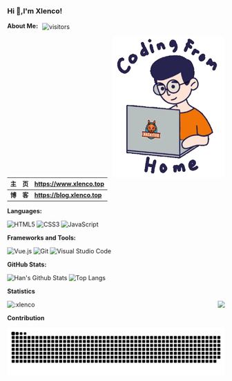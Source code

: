 ### Hi  👋,I'm Xlenco!


**About Me:** <img style="margin-left:6px" src="https://visitor-badge.laobi.icu/badge?page_id=uxiaohan.uxiaohan&right_color=green" align="center" alt="visitors">

<img src="https://raw.githubusercontent.com/uxiaohan/uxiaohan/main/code-boy.webp" width="260" align="right" alt="Code Boy">

|   主&emsp;页   | <https://www.xlenco.top>                                      |
| :------------: | :------------------------------------------------------- |
| **博&emsp;客** | **<https://blog.xlenco.top>**                            |


**Languages:**

![HTML5](https://img.shields.io/badge/HTML5-E34F26?logo=HTML5&logoColor=fff)
![CSS3](https://img.shields.io/badge/CSS3-1572B6?logo=CSS3&logoColor=fff)
![JavaScript](https://img.shields.io/badge/JavaScript-F7DF1E?logo=JavaScript&logoColor=333)


**Frameworks and Tools:**

![Vue.js](https://img.shields.io/badge/Vue.js-4FC08D?logo=Vue.js&logoColor=fff)
![Git](https://img.shields.io/badge/Git-F05032?logo=Git&logoColor=fff)
![Visual Studio Code](https://img.shields.io/badge/VS%20CODE-007ACC?logo=educative&logoColor=fff)

**GitHub Stats:**

![Han's Github Stats](https://github-readme-stats.vercel.app/api?username=xlenco&show_icons=true&hide_title=true&count_private=true)
![Top Langs](https://github-readme-stats.vercel.app/api/top-langs/?username=xlenco&layout=compact)

**Statistics** 
 <p>
  <img src="https://count.getloli.com/get/@:xlenco" alt=":xlenco" />
  <img src="https://weather-icon.journeyad.repl.co/@shuozhou?v=1" align="right">
</p>


**Contribution**

<picture>
  <source media="(prefers-color-scheme: dark)" srcset="./assets/contribution-snake-dark.svg" />
  <source media="(prefers-color-scheme: light)" srcset="./assets/contribution-snake.svg" />
  <img alt="github-snake" src="./assets/contribution-snake.svg" />
</picture>





